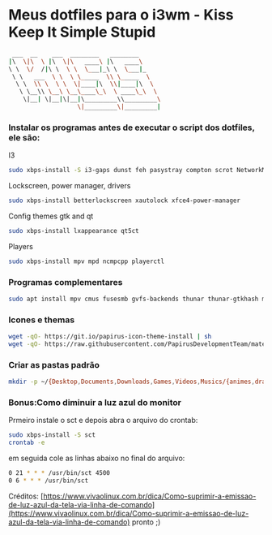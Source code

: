 # Meus dotfiles para o i3wm  - Kiss Keep It Simple Stupid

```sh
 ___  __    ___  ________   ________      
|\  \|\  \ |\  \|\   ____\ |\   ____\     
\ \  \/  /|\ \  \ \  \___|_\ \  \___|_    
 \ \   ___  \ \  \ \_____  \\ \_____  \   
  \ \  \\ \  \ \  \|____|\  \\|____|\  \  
   \ \__\\ \__\ \__\____\_\  \ ____\_\  \ 
    \|__| \|__|\|__|\_________\\_________\
                   \|_________\|_________| 
```

### Instalar os programas antes de executar o script dos dotfiles, ele são:

I3
```sh
sudo xbps-install -S i3-gaps dunst feh pasystray compton scrot NetworkManager ImageMagick
```

Lockscreen, power manager, drivers
```sh
sudo xbps-install betterlockscreen xautolock xfce4-power-manager
```

Config themes gtk and qt
```sh
sudo xbps-install lxappearance qt5ct
```

Players
```sh
sudo xbps-install mpv mpd ncmpcpp playerctl
```
### Programas complementares
```sh
sudo apt install mpv cmus fusesmb gvfs-backends thunar thunar-gtkhash materia-gtk-theme breeze-cursor-theme qbittorrent arc arj cabextract lhasa p7zip p7zip-full p7zip-rar rar unrar unace unzip xz-utils zip dialog compton-conf libreoffice xarchiver detox geany kdeconnect moc
```

### Icones e themas
```sh
wget -qO- https://git.io/papirus-icon-theme-install | sh
wget -qO- https://raw.githubusercontent.com/PapirusDevelopmentTeam/materia-kde/master/install.sh 
```
### Criar as pastas padrão
```sh
mkdir -p ~/{Desktop,Documents,Downloads,Games,Videos,Musics/{animes,dramas,rock},Pictures/{abstratas,fotos,paisagens,wallpapers,ScreenShots},git,.programas,Podcasts}
```

### Bonus:Como diminuir a luz azul do monitor

Prmeiro instale o sct e depois abra o arquivo do crontab:
```sh
sudo xbps-install -S sct
crontab -e
```
em seguida cole as linhas abaixo no final do arquivo:
```sh
0 21 * * * /usr/bin/sct 4500
0 6 * * * /usr/bin/sct 
```
Créditos: [https://www.vivaolinux.com.br/dica/Como-suprimir-a-emissao-de-luz-azul-da-tela-via-linha-de-comando](https://www.vivaolinux.com.br/dica/Como-suprimir-a-emissao-de-luz-azul-da-tela-via-linha-de-comando)
pronto ;)
